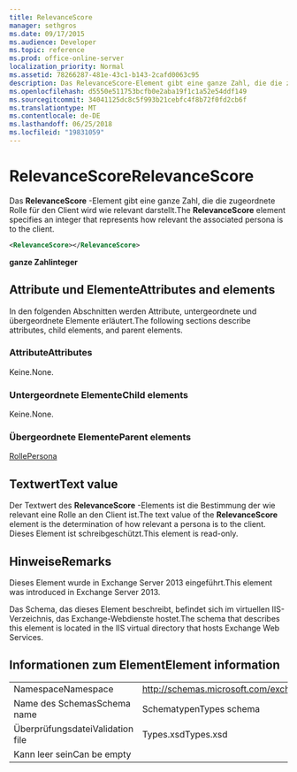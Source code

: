 ```yaml
---
title: RelevanceScore
manager: sethgros
ms.date: 09/17/2015
ms.audience: Developer
ms.topic: reference
ms.prod: office-online-server
localization_priority: Normal
ms.assetid: 78266287-481e-43c1-b143-2cafd0063c95
description: Das RelevanceScore-Element gibt eine ganze Zahl, die die zugeordnete Rolle für den Client wird wie relevant darstellt.
ms.openlocfilehash: d5550e511753bcfb0e2aba19f1c1a52e54ddf149
ms.sourcegitcommit: 34041125dc8c5f993b21cebfc4f8b72f0fd2cb6f
ms.translationtype: MT
ms.contentlocale: de-DE
ms.lasthandoff: 06/25/2018
ms.locfileid: "19831059"
---
```

# <a name="relevancescore"></a><span data-ttu-id="9e544-103">RelevanceScore</span><span class="sxs-lookup"><span data-stu-id="9e544-103">RelevanceScore</span></span>

<span data-ttu-id="9e544-104">Das **RelevanceScore** -Element gibt eine ganze Zahl, die die zugeordnete Rolle für den Client wird wie relevant darstellt.</span><span class="sxs-lookup"><span data-stu-id="9e544-104">The **RelevanceScore** element specifies an integer that represents how relevant the associated persona is to the client.</span></span> 
  
```XML
<RelevanceScore></RelevanceScore>
```

 <span data-ttu-id="9e544-105">**ganze Zahl**</span><span class="sxs-lookup"><span data-stu-id="9e544-105">**integer**</span></span>
## <a name="attributes-and-elements"></a><span data-ttu-id="9e544-106">Attribute und Elemente</span><span class="sxs-lookup"><span data-stu-id="9e544-106">Attributes and elements</span></span>

<span data-ttu-id="9e544-107">In den folgenden Abschnitten werden Attribute, untergeordnete und übergeordnete Elemente erläutert.</span><span class="sxs-lookup"><span data-stu-id="9e544-107">The following sections describe attributes, child elements, and parent elements.</span></span>
  
### <a name="attributes"></a><span data-ttu-id="9e544-108">Attribute</span><span class="sxs-lookup"><span data-stu-id="9e544-108">Attributes</span></span>

<span data-ttu-id="9e544-109">Keine.</span><span class="sxs-lookup"><span data-stu-id="9e544-109">None.</span></span>
  
### <a name="child-elements"></a><span data-ttu-id="9e544-110">Untergeordnete Elemente</span><span class="sxs-lookup"><span data-stu-id="9e544-110">Child elements</span></span>

<span data-ttu-id="9e544-111">Keine.</span><span class="sxs-lookup"><span data-stu-id="9e544-111">None.</span></span>
  
### <a name="parent-elements"></a><span data-ttu-id="9e544-112">Übergeordnete Elemente</span><span class="sxs-lookup"><span data-stu-id="9e544-112">Parent elements</span></span>

[<span data-ttu-id="9e544-113">Rolle</span><span class="sxs-lookup"><span data-stu-id="9e544-113">Persona</span></span>](persona.md)
  
## <a name="text-value"></a><span data-ttu-id="9e544-114">Textwert</span><span class="sxs-lookup"><span data-stu-id="9e544-114">Text value</span></span>

<span data-ttu-id="9e544-115">Der Textwert des **RelevanceScore** -Elements ist die Bestimmung der wie relevant eine Rolle an den Client ist.</span><span class="sxs-lookup"><span data-stu-id="9e544-115">The text value of the **RelevanceScore** element is the determination of how relevant a persona is to the client.</span></span> <span data-ttu-id="9e544-116">Dieses Element ist schreibgeschützt.</span><span class="sxs-lookup"><span data-stu-id="9e544-116">This element is read-only.</span></span> 
  
## <a name="remarks"></a><span data-ttu-id="9e544-117">Hinweise</span><span class="sxs-lookup"><span data-stu-id="9e544-117">Remarks</span></span>

<span data-ttu-id="9e544-118">Dieses Element wurde in Exchange Server 2013 eingeführt.</span><span class="sxs-lookup"><span data-stu-id="9e544-118">This element was introduced in Exchange Server 2013.</span></span>
  
<span data-ttu-id="9e544-119">Das Schema, das dieses Element beschreibt, befindet sich im virtuellen IIS-Verzeichnis, das Exchange-Webdienste hostet.</span><span class="sxs-lookup"><span data-stu-id="9e544-119">The schema that describes this element is located in the IIS virtual directory that hosts Exchange Web Services.</span></span>
  
## <a name="element-information"></a><span data-ttu-id="9e544-120">Informationen zum Element</span><span class="sxs-lookup"><span data-stu-id="9e544-120">Element information</span></span>

|||
|:-----|:-----|
|<span data-ttu-id="9e544-121">Namespace</span><span class="sxs-lookup"><span data-stu-id="9e544-121">Namespace</span></span>  <br/> |http://schemas.microsoft.com/exchange/services/2006/types  <br/> |
|<span data-ttu-id="9e544-122">Name des Schemas</span><span class="sxs-lookup"><span data-stu-id="9e544-122">Schema name</span></span>  <br/> |<span data-ttu-id="9e544-123">Schematypen</span><span class="sxs-lookup"><span data-stu-id="9e544-123">Types schema</span></span>  <br/> |
|<span data-ttu-id="9e544-124">Überprüfungsdatei</span><span class="sxs-lookup"><span data-stu-id="9e544-124">Validation file</span></span>  <br/> |<span data-ttu-id="9e544-125">Types.xsd</span><span class="sxs-lookup"><span data-stu-id="9e544-125">Types.xsd</span></span>  <br/> |
|<span data-ttu-id="9e544-126">Kann leer sein</span><span class="sxs-lookup"><span data-stu-id="9e544-126">Can be empty</span></span>  <br/> ||
   

